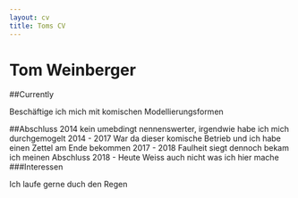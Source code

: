```yaml
---
layout: cv
title: Toms CV
---
```


# Tom Weinberger

##Currently

Beschäftige ich mich mit komischen Modellierungsformen

##Abschluss
2014 kein umebdingt nennenswerter, irgendwie habe  ich mich durchgemogelt
2014 - 2017 War da dieser komische Betrieb und ich habe einen Zettel am Ende bekommen
2017 - 2018 Faulheit siegt dennoch bekam ich meinen Abschluss
2018 - Heute Weiss auch  nicht was ich hier mache
###Interessen

Ich laufe gerne duch den Regen